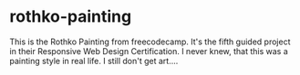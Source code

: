 # rothko-painting
This is the Rothko Painting from freecodecamp. It's the fifth guided project in their Responsive Web Design Certification. I never knew, that this was a painting style in real life. I still don't get art....
